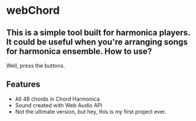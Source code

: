 # webChord
This is a simple tool built for harmonica players. It could be useful when you're arranging songs for harmonica ensemble.
How to use?
----

Well, press the buttons.


Features
----

- All 48 chords in Chord Harmonica
- Sound created with Web Audio API
- Not the ultimate version, but hey, this is my first project ever.
